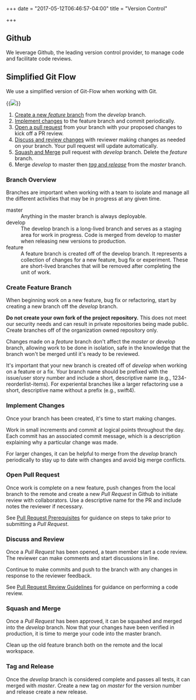 +++
date = "2017-05-12T06:46:57-04:00"
title = "Version Control"

+++

## Github

We leverage Github, the leading version control provider, to manage code and facilitate code reviews.

## Simplified Git Flow

We use a simplified version of Git-Flow when working with Git.

{{<img src="/img/tools/github/git-flow-diagram.png">}}

1. [Create a new _feature_ branch](#create-feature-branch) from the _develop_ branch.
2. [Implement changes](#implement-changes) to the feature branch and commit periodically.
3. [Open a pull request](#open-pull-request) from your branch with your proposed changes to kick off a PR review.
4. [Discuss and review changes](#discuss-and-review) with reviewer making changes as needed on your branch. Your pull request will update automatically.
5. [Squash and Merge](#squash-and-merge) pull request with _develop_ branch. Delete the _feature_ branch.
6. Merge _develop_ to master then [_tag_ and _release_](#tag-and-release) from the _master_ branch.

### Branch Overview

Branches are important when working with a team to isolate and manage all the different activities that may be in progress at any given time.

<dl>
  <dt>master</dt>
  <dd>Anything in the master branch is always deployable. </dd>

  <dt>develop</dt>
  <dd>The develop branch is a long-lived branch and serves as a staging area for work in progress. Code is merged from develop to master when releasing new versions to production.</dd>

  <dt>feature</dt>
  <dd>A feature branch is created off of the develop branch. It represents a collection of changes for a new feature, bug fix or experiment. These are short-lived branches that will be removed after completing the unit of work.</dd>
</dl>

### Create Feature Branch

When beginning work on a new feature, bug fix or refactoring, start by creating a new branch off the _develop_ branch.

**Do not create your own fork of the project repository.** This does not meet our security needs and can result in private repositories being made public. Create branches off of the organization owned repository only.

Changes made on a _feature_ branch don't affect the _master_ or _develop_ branch, allowing work to be done in isolation, safe in the knowledge that the branch won't be merged until it's ready to be reviewed.

It's important that your new branch is created off of _develop_ when working on a feature or a fix. Your branch name should be prefixed with the issue/user story number and include a short, descriptive name (e.g., 1234-reorderlist-items). For experiental branches like a larger refactoring use a short, descriptive name without a prefix (e.g., swift4).

### Implement Changes

Once your branch has been created, it's time to start making changes.

Work in small increments and commit at logical points throughout the day. Each commit has an associated commit message, which is a description explaining why a particular change was made.

For larger changes, it can be helpful to merge from the _develop_ branch periodically to stay up to date with changes and avoid big merge conflicts.

### Open Pull Request

Once work is complete on a new feature, push changes from the local branch to the remote and create a new _Pull Request_ in Github to initiate review with collaborators. Use a descriptive name for the PR and include notes the reviewer if necessary.

See [Pull Request Prerequisites](../pull-request-prereq) for guidance on steps to take prior to submitting a _Pull Request_.

### Discuss and Review

Once a _Pull Request_ has been opened, a team member start a code review. The reviewer can make comments and start discussions in line.

Continue to make commits and push to the branch with any changes in response to the reviewer feedback.

See [Pull Request Review Guidelines](../pull-request-review) for guidance on performing a code review.

### Squash and Merge

Once a _Pull Request_ has been approved, it can be squashed and merged into the _develop_ branch.
Now that your changes have been verified in production, it is time to merge your code into the master branch.

Clean up the old feature branch both on the remote and the local workspace.

### Tag and Release

Once the _develop_ branch is considered complete and passes all tests, it can merged with _master_. Create a new tag on _master_ for the version number and release create a new release.
